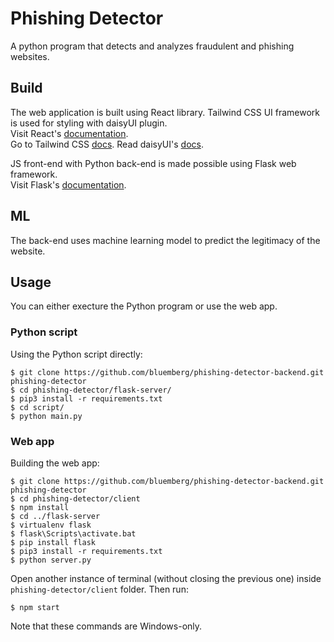 # Phishing Detector

A python program that detects and analyzes fraudulent and phishing websites.

## Build
The web application is built using React library. Tailwind CSS UI framework is used for styling with daisyUI plugin.\
Visit React's [documentation](https://react.dev/reference/react).\
Go to Tailwind CSS [docs](https://tailwindcss.com/docs/).
Read daisyUI's [docs](https://daisyui.com/docs).

JS front-end with Python back-end is made possible using Flask web framework.\
Visit Flask's [documentation](https://flask.palletsprojects.com/en/).

## ML
The back-end uses machine learning model to predict the legitimacy of the website.

## Usage
You can either execture the Python program or use the web app.

### Python script
Using the Python script directly:

    $ git clone https://github.com/bluemberg/phishing-detector-backend.git phishing-detector
    $ cd phishing-detector/flask-server/
    $ pip3 install -r requirements.txt
    $ cd script/
    $ python main.py
    
### Web app
Building the web app:

    $ git clone https://github.com/bluemberg/phishing-detector-backend.git phishing-detector
    $ cd phishing-detector/client
    $ npm install
    $ cd ../flask-server
    $ virtualenv flask
    $ flask\Scripts\activate.bat
    $ pip install flask
    $ pip3 install -r requirements.txt
    $ python server.py
    
Open another instance of terminal (without closing the previous one) inside `phishing-detector/client` folder. Then run:
    
    $ npm start

Note that these commands are Windows-only.
